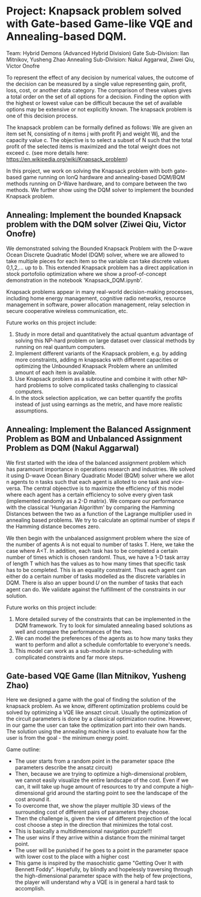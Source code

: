 # Project: Knapsack problem solved with Gate-based Game-like VQE and Annealing-based DQM.

Team: Hybrid Demons (Advanced Hybrid Division)
Gate Sub-Division: Ilan Mitnikov, Yusheng Zhao
Annealing Sub-Division: Nakul Aggarwal, Ziwei Qiu, Victor Onofre 

To represent the effect of any decision by numerical values, the outcome of the decision can be measured by a single value representing gain, profit, loss, cost, or another data category. The comparison of these values gives a total order on the set of all options for a decision. Finding the option with the highest or lowest value can be difficult because the set of available options may be extensive or not explicitly known. The knapsack problem is one of this decision process.

The knapsack problem can be formally defined as follows: We are given an item set N, consisting of n items j with profit Pj and weight Wj, and the capacity value c. The objective is to select a subset of N such that the total profit of the selected items is maximized and the total weight does not exceed c. (see more details here: https://en.wikipedia.org/wiki/Knapsack_problem)

In this project, we work on solving the Knapsack problem with both gate-based game running on IonQ hardware and annealing-based DQM/BQM methods running on D-Wave hardware, and to compare between the two methods. We further show using the DQM solver to implement the bounded Knapsack problem.


## Annealing: Implement the bounded Knapsack problem with the DQM solver (Ziwei Qiu, Victor Onofre)
We demonstrated solving the Bounded Knapsack Problem with the D-wave Ocean Discrete Quadratic Model (DQM) solver, where we are allowed to take multiple pieces for each item so the variable can take discrete values 0,1,2,... up to b. This extended Knapsack problem has a direct application in stock portofolio optimization where we show a proof-of-concept demonstration in the notebook 'Knapsack_DQM.ipynb'. 

Knapsack problems appear in many real-world decision-making processes, including home energy management, cognitive radio networks, resource management in software, power allocation management, relay selection in secure cooperative wireless communication, etc. 

Future works on this project include:
1. Study in more detail and quantitatively the actual quantum advantage of solving this NP-hard problem on large dataset over classical methods by running on real quantum computers. 
2. Implement different variants of the Knapsack problem, e.g. by adding more constraints, adding m knapsacks with different capacities or optimizing the Unbounded Knapsack Problem where an unlimited amount of each item is available.
3. Use Knapsack problem as a subroutine and combine it with other NP-hard problems to solve complicated tasks challenging to classical computers.
4. In the stock selection application, we can better quantify the profits instead of just using earnings as the metric, and have more realistic assumptions.

## Annealing: Implement the Balanced Assignment Problem as BQM and Unbalanced Assignment Problem as DQM (Nakul Aggarwal)

We first started with the idea of the balanced assignment problem which has paramount importance in operations research and industries. We solved it using D-wave Ocean Binary Quadratic Model (BQM) solver where we allot n agents to n tasks such that each agent is alloted to one task and vice-versa. The central objeective is to maximize the efficiency of this model where each agent has a certain efficiency to solve every given task (implemented randomly as a 2-D matrix). We compare our performance with the classical 'Hungarian Algorithm' by comparing the Hamming Distances between the two as a function of the Lagrange multiplier used in annealing based problems. We try to calculate an optimal number of steps if the Hamming distance becomes zero. 

We then begin with the unbalanced assignment problem where the size of the number of agents A is not equal to number of tasks T. Here, we take the case where A<T. In addition, each task has to be completed a certain number of times which is chosen randoml. Thus, we have a 1-D task array of length T which has the values as to how many times that specific task has to be completed. This is an equality constraint. Thus each agent can either do a certain number of tasks modelled as the discrete variables in DQM. There is also an upper bound  𝑈 on the number of tasks that each agent can do. We validate against the fulfillment of the constraints in our solution.

Future works on this project include:
1. More detailed survey of the constraints that can be implemented in the DQM framework. Try to look for simulated annealing based solutions as well and compare the performances of the two. 
2. We can model the preferences of the agents as to how many tasks they want to perform and allot a schedule comfortable to everyone's needs. 
3. This model can work as a sub-module in nurse-scheduling with complicated constraints and far more steps. 


## Gate-based VQE Game (Ilan Mitnikov, Yusheng Zhao)

Here we designed a game with the goal of finding the solution of the knapsack problem.
As we know, different optimization problems could be solved by optimizing a VQE like ansazt circuit.
Usually the optimization of the circuit parameters is done by a classical optimization routine.
However, in our game the user can take the optimization part into their own hands.  
The solution using the annealing machine is used to evaluate how far the user is from the goal - the minimum energy point.
  
Game outline:
- The user starts from a random point in the parameter space (the parameters describe the ansatz circuit)
- Then, because we are trying to optimize a high-dimensional problem, we cannot easily visualize the entire landscape of the cost. Even if we can, it will take up huge amount of resources to try and compute a high-dimensional grid around the starting point to see the landscape of the cost around it.
- To overcome that, we show the player multiple 3D views of the surrounding cost of different pairs of parameters they choose.
- Then the challenge is, given the view of different projection of the local cost choose a step in the direction that minimizes the total cost.
- This is basically a multidimensional navigation puzzle!!!
- The user wins if they arrive within a distance from the minimal target point.
- The user will be punished if he goes to a point in the parameter space with lower cost to the place with a higher cost
- This game is inspired by the masochistic game "Getting Over It with Bennett Foddy". Hopefully, by blindly and hopelessly traversing through the high-dimensional parameter space with the help of few projections, the player will understand why a VQE is in general a hard task to accomplish.
